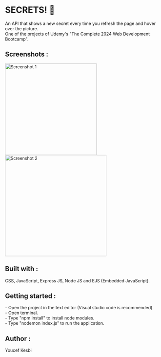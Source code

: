 <h1>SECRETS! 🤫</h1>

An API that shows a new secret every time you refresh the page and hover over the picture.<br/>
One of the projects of Udemy's "The Complete 2024 Web Development Bootcamp".

<h2>Screenshots :</h2>

<img width="300" alt="Screenshot 1" src="https://github.com/user-attachments/assets/902832a0-8e77-4239-9dfb-ad2aeea6971a">
<img width="332" alt="Screenshot 2" src="https://github.com/user-attachments/assets/fdd106bc-a03a-431d-8125-3b37f731cb1e">

<h2>Built with :</h2>
CSS, JavaScript, Express JS, Node JS and EJS (Embedded JavaScript).

<h2>Getting started :</h2>
- Open the project in the text editor (Visual studio code is recommended).<br/>
- Open terminal.<br/>
- Type "npm install" to install node modules.<br/>
- Type "nodemon index.js" to run the application.

<h2>Author :</h2>
Youcef Kesbi
